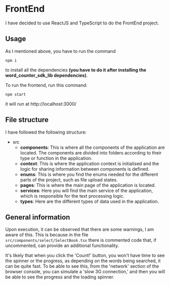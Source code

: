 # FrontEnd

I have decided to use ReactJS and TypeScript to do the FrontEnd project.

## Usage

As I mentioned above, you have to run the command
```
npm i
```
to install all the dependencies **(you have to do it after installing the word_counter_sdk_lib dependencies)**.

To run the frontend, run this command:
```
npm start
```
it will run at http://localhost:3000/

## File structure

I have followed the following structure:

- src
  - **components**: This is where all the components of the application are located. The components are divided into folders according to their type or function in the application.
  - **context**: This is where the application context is initialised and the logic for sharing information between components is defined.
  - **enums**: This is where you find the enums needed for the different parts of the project, such as file upload states.
  - **pages**: This is where the main page of the application is located.
  - **services**: Here you will find the main service of the application, which is responsible for the text processing logic.
  - **types**: Here are the different types of data used in the application.

## General information

Upon execution, it can be observed that there are some warnings, I am aware of this. This is because in the file `src/components/select/SelectBook.tsx` there is commented code that, if uncommented, can provide an additional functionality.

It's likely that when you click the 'Count!' button, you won't have time to see the spinner or the progress, as depending on the words being searched, it can be quite fast. To be able to see this, from the 'network' section of the browser console, you can simulate a 'slow 3G connection,' and then you will be able to see the progress and the loading spinner.
